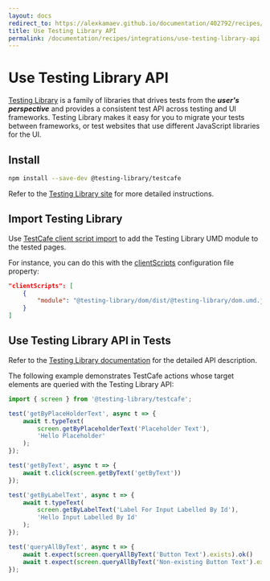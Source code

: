 ```yaml
---
layout: docs
redirect_to: https://alexkamaev.github.io/documentation/402792/recipes/integrations/use-testing-library-api
title: Use Testing Library API
permalink: /documentation/recipes/integrations/use-testing-library-api.html
---
```

# Use Testing Library API

[Testing Library](https://testing-library.com) is a family of libraries that drives tests from the <b>_user's perspective_</b> and provides a consistent test API across testing and UI frameworks. Testing Library makes it easy for you to migrate your tests between frameworks, or test websites that use different JavaScript libraries for the UI.

## Install

```sh
npm install --save-dev @testing-library/testcafe
```

Refer to the [Testing Library site](https://testing-library.com/docs/testcafe-testing-library/intro#install) for more detailed instructions.

## Import Testing Library

Use [TestCafe client script import](../../guides/advanced-guides/inject-client-scripts.md#inject-a-module) to add the Testing Library UMD module to the tested pages.

For instance, you can do this with the [clientScripts](../../reference/configuration-file.md#clientscripts) configuration file property:

```json
"clientScripts": [
    {
        "module": "@testing-library/dom/dist/@testing-library/dom.umd.js"
    }
]
```

## Use Testing Library API in Tests

Refer to the [Testing Library documentation](https://testing-library.com/docs/testcafe-testing-library/intro) for the detailed API description.

The following example demonstrates TestCafe actions whose target elements are queried with the Testing Library API:

```js
import { screen } from '@testing-library/testcafe';

test('getByPlaceHolderText', async t => {
    await t.typeText(
        screen.getByPlaceholderText('Placeholder Text'),
        'Hello Placeholder'
    );
});

test('getByText', async t => {
    await t.click(screen.getByText('getByText'))
});

test('getByLabelText', async t => {
    await t.typeText(
        screen.getByLabelText('Label For Input Labelled By Id'),
        'Hello Input Labelled By Id'
    );
});

test('queryAllByText', async t => {
    await t.expect(screen.queryAllByText('Button Text').exists).ok()
    await t.expect(screen.queryAllByText('Non-existing Button Text').exists).notOk()
});
```
